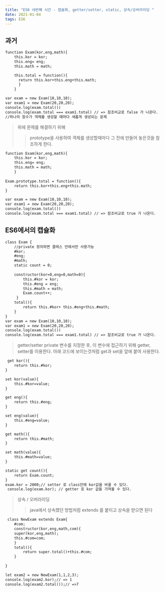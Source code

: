 ```yaml
---
title: "ES6 네번쨰 시간 - 캡슐화, getter/setter, static, 상속/오버라이딩 "
date: 2021-01-04
tags: ES6
---
```


## 과거

```html
function Exam(kor,eng,math){
    this.kor = kor;
    this.eng= eng;
    this.math = math;

    this.total = function(){
      return this.kor+this.eng+this.math;
      }
    }

var exam = new Exam(10,10,10);
var exam1 = new Exam(20,20,20);
console.log(exam.total())
console.log(exam.total === exam1.total) // => 참조비교로 false 가 나온다.
//하나의 함수가 객체를 생성할 때마다 새롭게 생성되는 문제
```

>위에 문제를 해결하기 위해 
>    >prototype을 사용하여 객체를 생성할때마다 그 전에 만들어 놓은것을 참조하게 한다.
 
```html
function Exam(kor,eng,math){
    this.kor = kor;
    this.eng= eng;
    this.math = math;
    }
    
Exam.prototype.total = function(){
    return this.kor+this.eng+this.math;
}

var exam = new Exam(10,10,10);
var exam1 = new Exam(20,20,20);
console.log(exam.total())
console.log(exam.total === exam1.total) // => 참조비교로 true 가 나온다.
```

## ES6에서의 캡슐화 

```html
class Exam {
    //private 정의하면 클레스 안에서만 사용가능
    #kor;
    #eng;
    #math;
    static count = 0;
    
    constructor(kor=0,eng=0,math=0){
        this.#kor = kor;
        this.#eng = eng;
        this.#math = math;
        Exam.count++;
     }
    total(){
        return this.#kor+ this.#eng+this.#math;
    }
}
var exam = new Exam(10,10,10);
var exam1 = new Exam(20,20,20);
console.log(exam.total())
console.log(exam.total === exam1.total) // => 참조비교로 true 가 나온다.
```

>getter/setter
private 변수를 지정한 후, 이 변수에 접근하기 위해 getter, setter를 이용한다.
아래 코드에 보이는것처럼 get과 set을 앞에 붙여 사용한다.

```html
 get kor(){
	return this.#kor;
}

set kor(value){
	this.#kor=value;
}

get eng(){
	return this.#eng;
}

set eng(value){
	this.#eng=value;
}

get math(){
	return this.#math;
}

set math(value){
	this.#math=value;
}

static get count(){
	return Exam.count;
}
exam.kor = 2000;// setter 로 class안에 kor값을 바꿀 수 있다.
 console.log(exam.kor); // getter 로 kor 값을 가져올 수 있다.
```

>상속 / 오버라이딩
>	>java에서 상속했던 방법처럼 extends 를 붙이고 상속을 받으면 된다

```html
 class NewExam extends Exam{
    #com;
    constructor(kor,eng,math,com){
	super(kor,eng,math);
	this.#com=com;
    }
    total(){
    	return super.total()+this.#com;
    }
    
}

let exam2 = new NewExam(1,1,2,3);
console.log(exam2.kor);// => 1
console.log(exam2.total());// =>7
```

